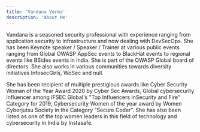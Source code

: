 ```yaml
---
title: 'Vandana Verma'
description: 'About Me'
---
```


Vandana is a seasoned security professional with experience ranging from application security to infrastructure and now dealing with DevSecOps. She has been Keynote speaker / Speaker / Trainer at various public events ranging from Global OWASP AppSec events to BlackHat events to regional events like BSides events in India.  She is part of the OWASP Global board of directors. She also works in various communities towards diversity initiatives InfosecGirls, WoSec and null.

She has been recipient of multiple prestigious awards like Cyber Security Woman of the Year Award 2020 by Cyber Sec Awards, Global cybersecurity influencer among IFSEC Global's "Top Influencers inSecurity and Fire" Category for 2019, Cybersecurity Women of the year award by Women Cyberjutsu Society in the Category “Secure Coder”. She has also been listed as one of the top women leaders in this field of technology and cybersecurity in India by Instasafe.